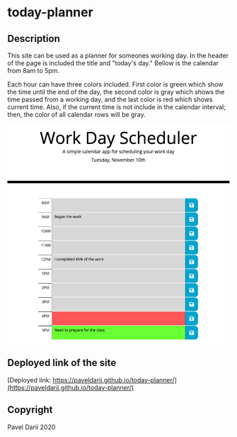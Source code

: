 # today-planner

## Description

This site can be used as a planner for someones working day. In the header of the page is included the title and "today's day."
Bellow is the calendar from 8am to 5pm.

Each hour can have three colors included. First color is green which show the time until the end of the day, the second color is gray which shows the time passed from a working day, and the last color is red which shows current time. Also, if the current time is not include in the calendar interval; then, the color of all calendar rows will be gray.

![today's work calendar](screenshots/work-day-scheduler.png)

## Deployed link of the site

[Deployed link: https://paveldarii.github.io/today-planner/](https://paveldarii.github.io/today-planner/)

## Copyright

Pavel Darii 2020
